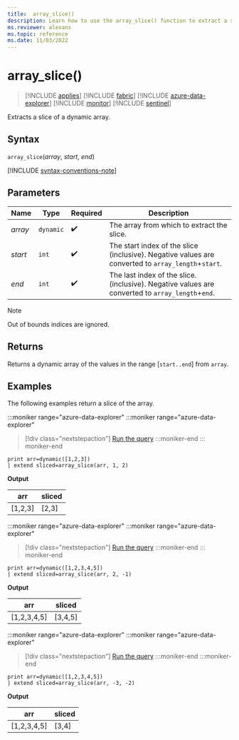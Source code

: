 ```yaml
---
title:  array_slice()
description: Learn how to use the array_slice() function to extract a slice of a dynamic array.
ms.reviewer: alexans
ms.topic: reference
ms.date: 11/03/2022
---
```

# array_slice()

> [!INCLUDE [applies](../includes/applies-to-version/applies.md)] [!INCLUDE [fabric](../includes/applies-to-version/fabric.md)] [!INCLUDE [azure-data-explorer](../includes/applies-to-version/azure-data-explorer.md)] [!INCLUDE [monitor](../includes/applies-to-version/monitor.md)] [!INCLUDE [sentinel](../includes/applies-to-version/sentinel.md)]

Extracts a slice of a dynamic array.

## Syntax

`array_slice`(*array*, *start*, *end*)

[!INCLUDE [syntax-conventions-note](../includes/syntax-conventions-note.md)]

## Parameters

| Name | Type | Required | Description |
|--|--|--|--|
| *array* | `dynamic` |  :heavy_check_mark: | The array from which to extract the slice.|
| *start*| `int` |  :heavy_check_mark: | The start index of the slice (inclusive). Negative values are converted to `array_length`+`start`.|
| *end*| `int` |  :heavy_check_mark: | The last index of the slice. (inclusive). Negative values are converted to `array_length`+`end`.|

> [!NOTE]
> Out of bounds indices are ignored.

## Returns

Returns a dynamic array of the values in the range [`start..end`] from `array`.

## Examples

The following examples return a slice of the array.

:::moniker range="azure-data-explorer"
:::moniker range="azure-data-explorer"
> [!div class="nextstepaction"]
> <a href="https://dataexplorer.azure.com/clusters/help/databases/Samples?query=H4sIAAAAAAAAAysoyswrUUgsKrJNqcxLzM1M1og21DHSMY7VVOCqUUitKEnNS1EozslMTk2xBapKrIwHczSAbB0FQx0FI00AeoUyQ0IAAAA=" target="_blank">Run the query</a>
:::moniker-end
::: moniker-end

```kusto
print arr=dynamic([1,2,3]) 
| extend sliced=array_slice(arr, 1, 2)
```

**Output**

|arr|sliced|
|---|---|
|[1,2,3]|[2,3]|

:::moniker range="azure-data-explorer"
:::moniker range="azure-data-explorer"
> [!div class="nextstepaction"]
> <a href="https://dataexplorer.azure.com/clusters/help/databases/Samples?query=H4sIAAAAAAAAAysoyswrUUgsKrJNqcxLzM1M1og21DHSMdYx0TGN1VTgqlFIrShJzUtRKM7JTE5NsQWqTKyMB3M0gGwdBSMdBV1DTQAv2T4vRwAAAA==" target="_blank">Run the query</a>
:::moniker-end
::: moniker-end

```kusto
print arr=dynamic([1,2,3,4,5]) 
| extend sliced=array_slice(arr, 2, -1)
```

**Output**

|arr|sliced|
|---|---|
|[1,2,3,4,5]|[3,4,5]|

:::moniker range="azure-data-explorer"
:::moniker range="azure-data-explorer"
> [!div class="nextstepaction"]
> <a href="https://dataexplorer.azure.com/clusters/help/databases/Samples?query=H4sIAAAAAAAAAysoyswrUUgsKrJNqcxLzM1M1og21DHSMdYx0TGN1VTgqlFIrShJzUtRKM7JTE5NsQWqTKyMB3M0gGwdBV1jIDbSBABajMjTSAAAAA==" target="_blank">Run the query</a>
:::moniker-end
:::moniker-end

```kusto
print arr=dynamic([1,2,3,4,5]) 
| extend sliced=array_slice(arr, -3, -2)
```

**Output**

|arr|sliced|
|---|---|
|[1,2,3,4,5]|[3,4]|
